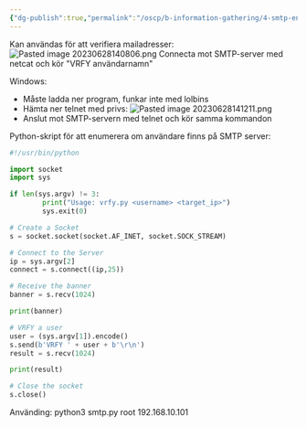 ```yaml
---
{"dg-publish":true,"permalink":"/oscp/b-information-gathering/4-smtp-enumeration/","updated":"2024-01-05T11:31:22.526+01:00"}
---
```


Kan användas för att verifiera mailadresser:
![Pasted image 20230628140806.png](/img/user/IMAGES/Pasted%20image%2020230628140806.png)
Connecta mot SMTP-server med netcat och kör "VRFY användarnamn"

Windows:
- Måste ladda ner program, funkar inte med lolbins
- Hämta ner telnet med privs: ![Pasted image 20230628141211.png](/img/user/IMAGES/Pasted%20image%2020230628141211.png)
- Anslut mot SMTP-servern med telnet och kör samma kommandon

Python-skript för att enumerera om användare finns på SMTP server:
```python
#!/usr/bin/python

import socket
import sys

if len(sys.argv) != 3:
        print("Usage: vrfy.py <username> <target_ip>")
        sys.exit(0)

# Create a Socket
s = socket.socket(socket.AF_INET, socket.SOCK_STREAM)

# Connect to the Server
ip = sys.argv[2]
connect = s.connect((ip,25))

# Receive the banner
banner = s.recv(1024)

print(banner)

# VRFY a user
user = (sys.argv[1]).encode()
s.send(b'VRFY ' + user + b'\r\n')
result = s.recv(1024)

print(result)

# Close the socket
s.close()
```
Använding:
	python3 smtp.py root 192.168.10.101

